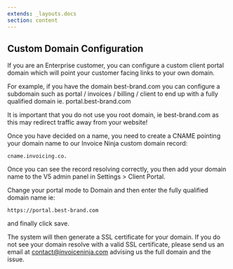 ```yaml
---
extends: _layouts.docs 
section: content
---
```


## Custom Domain Configuration

If you are an Enterprise customer, you can configure a custom client portal domain which will point your customer facing links to your own domain.

For example, if you have the domain best-brand.com you can configure a subdomain such as portal / invoices / billing / client to end up with a fully qualified domain ie. portal.best-brand.com

<x-warning>
It is important that you do not use you root domain, ie best-brand.com as this may redirect traffic away from your website!
</x-warning>
    
Once you have decided on a name,  you need to create a CNAME pointing your domain name to our Invoice Ninja custom domain record:

```
cname.invoicing.co.
```

Once you can see the record resolving correctly, you then add your domain name to the V5 admin panel in Settings > Client Portal.

Change your portal mode to Domain and then enter the fully qualified domain name ie:

```
https://portal.best-brand.com
```

and finally click save.

The system will then generate a SSL certificate for your domain. If you do not see your domain resolve with a valid SSL certificate, please send us an email at contact@invoiceninja.com advising us the full domain and the issue.
